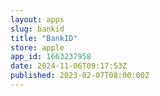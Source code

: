 ```yaml
---
layout: apps
slug: bankid
title: "BankID"
store: apple
app_id: 1663237958
date: 2024-11-06T09:17:53Z
published: 2023-02-07T08:00:00Z
---
```

